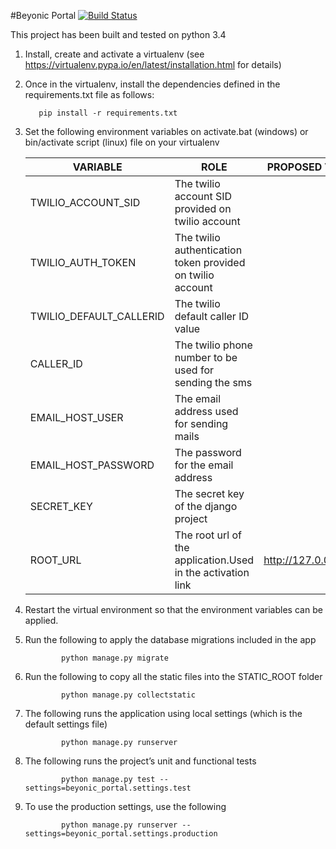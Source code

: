 #Beyonic Portal [![Build Status](https://travis-ci.org/tedb19/beyonic_portal.svg?branch=master)](https://travis-ci.org/tedb19/beyonic_portal)

This project has been built and tested on python 3.4


1. Install, create and activate a virtualenv (see https://virtualenv.pypa.io/en/latest/installation.html for details)

2. Once in the virtualenv, install the dependencies defined in the requirements.txt file as follows:

          pip install -r requirements.txt

3. Set the following environment variables on activate.bat (windows) or bin/activate script (linux) file on your virtualenv

    VARIABLE                 | ROLE                                                     | PROPOSED VALUES 
    -------------------------|----------------------------------------------------------|----------------
    TWILIO_ACCOUNT_SID       |The twilio account SID provided on twilio account         |
    TWILIO_AUTH_TOKEN        |The twilio authentication token provided on twilio account|
    TWILIO_DEFAULT_CALLERID  |The twilio default caller ID value                        |
    CALLER_ID                |The twilio phone number to be used for sending the sms    |
    EMAIL_HOST_USER          |The email address used for sending mails                  |
    EMAIL_HOST_PASSWORD      |The password for the email address                        |
    SECRET_KEY               |The secret key of the django project                      |
    ROOT_URL                 |The root url of the application.Used in the activation link|http://127.0.0.1:8000
    
4. Restart the virtual environment so that the environment variables can be applied.

5. Run the following to apply the database migrations included in the app

	           python manage.py migrate

6. Run the following to copy all the static files into the STATIC_ROOT folder

	           python manage.py collectstatic
	
7. The following runs the application using local settings (which is the default settings file)

	           python manage.py runserver

8. The following runs the project’s unit and functional tests

	           python manage.py test --settings=beyonic_portal.settings.test

9. To use the production settings, use the following

	           python manage.py runserver --settings=beyonic_portal.settings.production
